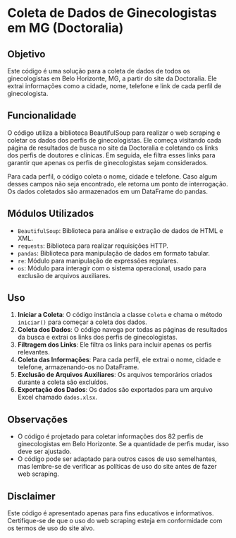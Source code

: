 # Coleta de Dados de Ginecologistas em MG (Doctoralia)

## Objetivo

Este código é uma solução para a coleta de dados de todos os ginecologistas em Belo Horizonte, MG, a partir do site da Doctoralia. Ele extrai informações como a cidade, nome, telefone e link de cada perfil de ginecologista.

## Funcionalidade

O código utiliza a biblioteca BeautifulSoup para realizar o web scraping e coletar os dados dos perfis de ginecologistas. Ele começa visitando cada página de resultados de busca no site da Doctoralia e coletando os links dos perfis de doutores e clínicas. Em seguida, ele filtra esses links para garantir que apenas os perfis de ginecologistas sejam considerados.

Para cada perfil, o código coleta o nome, cidade e telefone. Caso algum desses campos não seja encontrado, ele retorna um ponto de interrogação. Os dados coletados são armazenados em um DataFrame do pandas.

## Módulos Utilizados

- `BeautifulSoup`: Biblioteca para análise e extração de dados de HTML e XML.
- `requests`: Biblioteca para realizar requisições HTTP.
- `pandas`: Biblioteca para manipulação de dados em formato tabular.
- `re`: Módulo para manipulação de expressões regulares.
- `os`: Módulo para interagir com o sistema operacional, usado para exclusão de arquivos auxiliares.

## Uso

1. **Iniciar a Coleta**: O código instância a classe `Coleta` e chama o método `iniciar()` para começar a coleta dos dados.
2. **Coleta dos Dados**: O código navega por todas as páginas de resultados da busca e extrai os links dos perfis de ginecologistas.
3. **Filtragem dos Links**: Ele filtra os links para incluir apenas os perfis relevantes.
4. **Coleta das Informações**: Para cada perfil, ele extrai o nome, cidade e telefone, armazenando-os no DataFrame.
5. **Exclusão de Arquivos Auxiliares**: Os arquivos temporários criados durante a coleta são excluídos.
6. **Exportação dos Dados**: Os dados são exportados para um arquivo Excel chamado `dados.xlsx`.

## Observações

- O código é projetado para coletar informações dos 82 perfis de ginecologistas em Belo Horizonte. Se a quantidade de perfis mudar, isso deve ser ajustado.
- O código pode ser adaptado para outros casos de uso semelhantes, mas lembre-se de verificar as políticas de uso do site antes de fazer web scraping.

## Disclaimer

Este código é apresentado apenas para fins educativos e informativos. Certifique-se de que o uso do web scraping esteja em conformidade com os termos de uso do site alvo.
